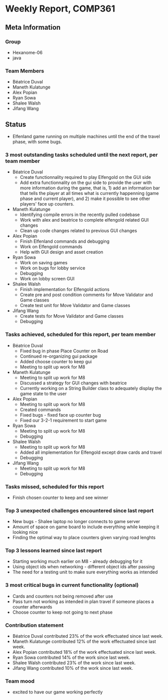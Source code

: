 # Weekly Report, COMP361

## Meta Information

### Group

 * Hexanome-06
 * java

### Team Members

 * Béatrice Duval
 * Maneth Kulatunge
 * Alex Popian
 * Ryan Sowa
 * Shalee Walsh
 * Jifang Wang

## Status
 * Elfenland game running on multiple machines until the end of the travel phase, with some bugs.

### 3 most outstanding tasks scheduled until the next report, per team member

 * Béatrice Duval
   * Create functionnality required to play Elfengold on the GUI side
   * Add extra functionnality on the gui side to provide the user with more information during the game, that is, 1) add an information bar that tells the player at all times what is currently happenning (game phase and current player), and 2) make it possible to see other players' face up counters.
 * Maneth Kulatunge
   * Identifying compile errors in the recently pulled codebase
   * Work with alex and beatrice to complete elfengold related GUI changes
   * Clean up code changes related to previous GUI changes
 * Alex Popian
   * Finish Elfenland commands and debugging
   * Work on Elfengold commands
   * Help with GUI design and asset creation
 * Ryan Sowa 
   * Work on saving games
   * Work on bugs for lobby service
   * Debugging
   * Work on lobby screen GUI
 * Shalee Walsh
   * Finish implementation for Elfengold actions
   * Create pre and post condition comments for Move Validator and Game classes
   * Create test unit for Move Validator and Game classes
 * Jifang Wang
   * Create tests for Move Validator and Game classes
   * Debugging

### Tasks achieved, scheduled for this report, per team member

 * Béatrice Duval
   * Fixed bug in phase Place Counter on Road
   * Continued re-organizing gui package
   * Added choose counter to keep gui
   * Meeting to split up work for M8
 * Maneth Kulatunge
   * Meeting to split up work for M8
   * Discussed a strategy for GUI changes with beatrice
   * Currently working on a String Builder class to adequately display the game state to the user
 * Alex Popian
   * Meeting to split up work for M8
   * Created commands
   * Fixed bugs - fixed face up counter bug
   * Fixed our 3-2-1 requirement to start game
 * Ryan Sowa
   * Meeting to split up work for M8
   * Debugging
 * Shalee Walsh
   * Meeting to split up work for M8
   * Added all implementation for Elfengold except draw cards and travel
   * Debugging
 * Jifang Wang
   * Meeting to split up work for M8
   * Debugging

### Tasks missed, scheduled for this report

 * Finish chosen counter to keep and see winner

### Top 3 unexpected challenges encountered since last report

 * New bugs - Shalee laptop no longer connects to game server
 * Amount of space on game board to include everything while keeping it looking nice
 * Finding the optimal way to place counters given varying road lenghts

### Top 3 lessons learned since last report

 * Starting working much earlier on M8 - already debugging for it
 * Using object ids when networking - different object ids after passing
 * The need for a testing unit to make sure everything works as intended

### 3 most critical bugs in current functionality (optional)

 * Cards and counters not being removed after use
 * Pass turn not working as intended in plan travel if someone places a counter afterwards
 * Choose counter to keep not going to next phase

### Contribution statement

 * Béatrice Duval contributed 23% of the work effectuated since last week.
 * Maneth Kulatunge contributed 12% of the work effectuated since last week.
 * Alex Popian contributed 18% of the work effectuated since last week.
 * Ryan Sowa contributed 14% of the work since last week.
 * Shalee Walsh contributed 23% of the work since last week.
 * Jifang Wang contributed 10% of the work since last week.

### Team mood

 * excited to have our game working perfectly
